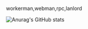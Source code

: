 workerman,webman,rpc,lanlord

![Anurag's GitHub stats](https://github-readme-stats.vercel.app/api?username=anuraghazra&count_private=true&show_icons=true&theme=dracula)
